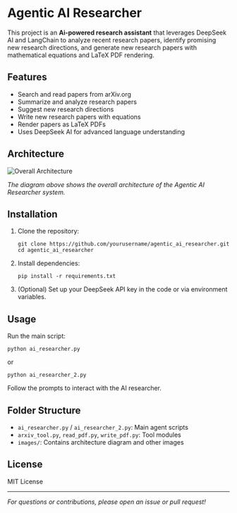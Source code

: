 # Agentic AI Researcher

This project is an **Ai-powered research assistant** that leverages DeepSeek AI and LangChain to analyze recent research papers, identify promising new research directions, and generate new research papers with mathematical equations and LaTeX PDF rendering.

## Features

- Search and read papers from arXiv.org
- Summarize and analyze research papers
- Suggest new research directions
- Write new research papers with equations
- Render papers as LaTeX PDFs
- Uses DeepSeek AI for advanced language understanding

## Architecture

![Overall Architecture](images/architecture_diagram.png)

*The diagram above shows the overall architecture of the Agentic AI Researcher system.*

## Installation

1. Clone the repository:
    ```
    git clone https://github.com/yourusername/agentic_ai_researcher.git
    cd agentic_ai_researcher
    ```

2. Install dependencies:
    ```
    pip install -r requirements.txt
    ```

3. (Optional) Set up your DeepSeek API key in the code or via environment variables.

## Usage

Run the main script:
```
python ai_researcher.py
```
or
```
python ai_researcher_2.py
```

Follow the prompts to interact with the AI researcher.

## Folder Structure

- `ai_researcher.py` / `ai_researcher_2.py`: Main agent scripts
- `arxiv_tool.py`, `read_pdf.py`, `write_pdf.py`: Tool modules
- `images/`: Contains architecture diagram and other images

## License

MIT License

---

*For questions or contributions, please open an issue or pull request!*